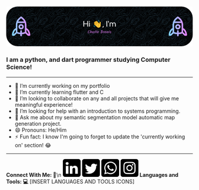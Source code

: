 ![Header Image](./github-header-image.png)

### I am a python, and dart programmer studying Computer Science!
___
- 🔭 I’m currently working on my portfolio
- 🌱 I’m currently learning flutter and C
- 👯 I’m looking to collaborate on any and all projects that will give me meaningful experience!
- 🤔 I’m looking for help with an introduction to systems programming.
- 💬 Ask me about my semantic segmentation model automatic map generation project.
- 😄 Pronouns: He/Him
- ⚡ Fun fact: I know I'm going to forget to update the 'currently working on' section! 😂
___
**Connect With Me:    🤝**\n
![Linkedin Icon](./social-media-icons/linkedin.png)
![Twitter Icon](./social-media-icons/twitter.png)
![Whatsapp Icon](./social-media-icons/whatsapp.png)
![Instagram Icon](./social-media-icons/instagram.png)
  **Languages and Tools:    💻**
  [INSERT LANGUAGES AND TOOLS ICONS]
